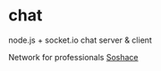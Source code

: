chat
====

node.js + socket.io chat server &amp; client


Network for professionals [Soshace](https://soshace.com)
